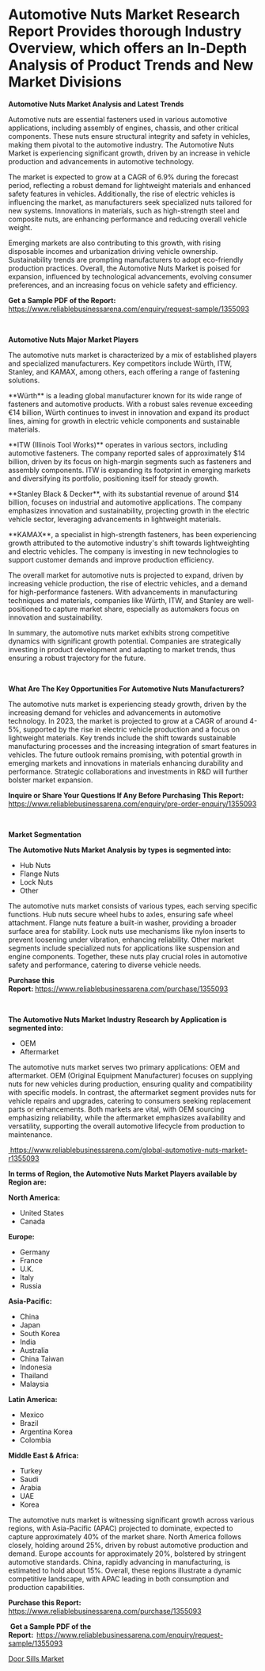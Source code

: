 <p><h1>Automotive Nuts Market Research Report Provides thorough Industry Overview, which offers an In-Depth Analysis of Product Trends and New Market Divisions</h1></p><p><strong>Automotive Nuts Market Analysis and Latest Trends</strong></p>
<p><p>Automotive nuts are essential fasteners used in various automotive applications, including assembly of engines, chassis, and other critical components. These nuts ensure structural integrity and safety in vehicles, making them pivotal to the automotive industry. The Automotive Nuts Market is experiencing significant growth, driven by an increase in vehicle production and advancements in automotive technology. </p><p>The market is expected to grow at a CAGR of 6.9% during the forecast period, reflecting a robust demand for lightweight materials and enhanced safety features in vehicles. Additionally, the rise of electric vehicles is influencing the market, as manufacturers seek specialized nuts tailored for new systems. Innovations in materials, such as high-strength steel and composite nuts, are enhancing performance and reducing overall vehicle weight.</p><p>Emerging markets are also contributing to this growth, with rising disposable incomes and urbanization driving vehicle ownership. Sustainability trends are prompting manufacturers to adopt eco-friendly production practices. Overall, the Automotive Nuts Market is poised for expansion, influenced by technological advancements, evolving consumer preferences, and an increasing focus on vehicle safety and efficiency.</p></p>
<p><strong>Get a Sample PDF of the Report:&nbsp;</strong> <a href="https://www.reliablebusinessarena.com/enquiry/request-sample/1355093?utm_campaign=2779&utm_medium=2&utm_source=Github&utm_content=ia&utm_term=30032025&utm_id=automotive-nuts">https://www.reliablebusinessarena.com/enquiry/request-sample/1355093</a></p>
<p>&nbsp;</p>
<p><strong>Automotive Nuts Major Market Players</strong></p>
<p><p>The automotive nuts market is characterized by a mix of established players and specialized manufacturers. Key competitors include Würth, ITW, Stanley, and KAMAX, among others, each offering a range of fastening solutions. </p><p>**Würth** is a leading global manufacturer known for its wide range of fasteners and automotive products. With a robust sales revenue exceeding €14 billion, Würth continues to invest in innovation and expand its product lines, aiming for growth in electric vehicle components and sustainable materials.</p><p>**ITW (Illinois Tool Works)** operates in various sectors, including automotive fasteners. The company reported sales of approximately $14 billion, driven by its focus on high-margin segments such as fasteners and assembly components. ITW is expanding its footprint in emerging markets and diversifying its portfolio, positioning itself for steady growth.</p><p>**Stanley Black & Decker**, with its substantial revenue of around $14 billion, focuses on industrial and automotive applications. The company emphasizes innovation and sustainability, projecting growth in the electric vehicle sector, leveraging advancements in lightweight materials.</p><p>**KAMAX**, a specialist in high-strength fasteners, has been experiencing growth attributed to the automotive industry's shift towards lightweighting and electric vehicles. The company is investing in new technologies to support customer demands and improve production efficiency.</p><p>The overall market for automotive nuts is projected to expand, driven by increasing vehicle production, the rise of electric vehicles, and a demand for high-performance fasteners. With advancements in manufacturing techniques and materials, companies like Würth, ITW, and Stanley are well-positioned to capture market share, especially as automakers focus on innovation and sustainability.</p><p>In summary, the automotive nuts market exhibits strong competitive dynamics with significant growth potential. Companies are strategically investing in product development and adapting to market trends, thus ensuring a robust trajectory for the future.</p></p>
<p>&nbsp;</p>
<p><strong>What Are The Key Opportunities For Automotive Nuts Manufacturers?</strong></p>
<p><p>The automotive nuts market is experiencing steady growth, driven by the increasing demand for vehicles and advancements in automotive technology. In 2023, the market is projected to grow at a CAGR of around 4-5%, supported by the rise in electric vehicle production and a focus on lightweight materials. Key trends include the shift towards sustainable manufacturing processes and the increasing integration of smart features in vehicles. The future outlook remains promising, with potential growth in emerging markets and innovations in materials enhancing durability and performance. Strategic collaborations and investments in R&D will further bolster market expansion.</p></p>
<p><strong>Inquire or Share Your Questions If Any Before Purchasing This Report:</strong> <a href="https://www.reliablebusinessarena.com/enquiry/pre-order-enquiry/1355093?utm_campaign=2779&utm_medium=2&utm_source=Github&utm_content=ia&utm_term=30032025&utm_id=automotive-nuts">https://www.reliablebusinessarena.com/enquiry/pre-order-enquiry/1355093</a></p>
<p>&nbsp;</p>
<p><strong>Market Segmentation</strong></p>
<p><strong>The Automotive Nuts Market Analysis by types is segmented into:</strong></p>
<p><ul><li>Hub Nuts</li><li>Flange Nuts</li><li>Lock Nuts</li><li>Other</li></ul></p>
<p><p>The automotive nuts market consists of various types, each serving specific functions. Hub nuts secure wheel hubs to axles, ensuring safe wheel attachment. Flange nuts feature a built-in washer, providing a broader surface area for stability. Lock nuts use mechanisms like nylon inserts to prevent loosening under vibration, enhancing reliability. Other market segments include specialized nuts for applications like suspension and engine components. Together, these nuts play crucial roles in automotive safety and performance, catering to diverse vehicle needs.</p></p>
<p><strong>Purchase this Report:&nbsp;</strong><a href="https://www.reliablebusinessarena.com/purchase/1355093?utm_campaign=2779&utm_medium=2&utm_source=Github&utm_content=ia&utm_term=30032025&utm_id=automotive-nuts">https://www.reliablebusinessarena.com/purchase/1355093</a></p>
<p>&nbsp;</p>
<p><strong>The Automotive Nuts Market Industry Research by Application is segmented into:</strong></p>
<p><ul><li>OEM</li><li>Aftermarket</li></ul></p>
<p><p>The automotive nuts market serves two primary applications: OEM and aftermarket. OEM (Original Equipment Manufacturer) focuses on supplying nuts for new vehicles during production, ensuring quality and compatibility with specific models. In contrast, the aftermarket segment provides nuts for vehicle repairs and upgrades, catering to consumers seeking replacement parts or enhancements. Both markets are vital, with OEM sourcing emphasizing reliability, while the aftermarket emphasizes availability and versatility, supporting the overall automotive lifecycle from production to maintenance.</p></p>
<p><a href="https://www.reliablebusinessarena.com/global-automotive-nuts-market-r1355093?utm_campaign=2779&utm_medium=2&utm_source=Github&utm_content=ia&utm_term=30032025&utm_id=automotive-nuts">&nbsp;https://www.reliablebusinessarena.com/global-automotive-nuts-market-r1355093</a></p>
<p><strong>In terms of Region, the Automotive Nuts Market Players available by Region are:</strong></p>
<p>
    <p> <strong> North America: </strong>
        <ul>
            <li>United States</li>
            <li>Canada</li>
        </ul>
        </p> 
    <p> <strong> Europe: </strong>
        <ul>
            <li>Germany</li>
            <li>France</li>
            <li>U.K.</li>
            <li>Italy</li>
            <li>Russia</li>
        </ul>
        </p> 
    <p> <strong> Asia-Pacific: </strong>
        <ul>
            <li>China</li>
            <li>Japan</li>
            <li>South Korea</li>
            <li>India</li>
            <li>Australia</li>
            <li>China Taiwan</li>
            <li>Indonesia</li>
            <li>Thailand</li>
            <li>Malaysia</li>
        </ul>
        </p> 
    <p> <strong> Latin America: </strong>
        <ul>
            <li>Mexico</li>
            <li>Brazil</li>
            <li>Argentina Korea</li>
            <li>Colombia</li>
        </ul>
        </p> 
    <p> <strong> Middle East & Africa: </strong>
        <ul>
            <li>Turkey</li>
            <li>Saudi</li>
            <li>Arabia</li>
            <li>UAE</li>
            <li>Korea</li>
        </ul>
    </p>
    </p>
<p><p>The automotive nuts market is witnessing significant growth across various regions, with Asia-Pacific (APAC) projected to dominate, expected to capture approximately 40% of the market share. North America follows closely, holding around 25%, driven by robust automotive production and demand. Europe accounts for approximately 20%, bolstered by stringent automotive standards. China, rapidly advancing in manufacturing, is estimated to hold about 15%. Overall, these regions illustrate a dynamic competitive landscape, with APAC leading in both consumption and production capabilities.</p></p>
<p><strong>Purchase this Report: </strong><a href="https://www.reliablebusinessarena.com/purchase/1355093?utm_campaign=2779&utm_medium=2&utm_source=Github&utm_content=ia&utm_term=30032025&utm_id=automotive-nuts">https://www.reliablebusinessarena.com/purchase/1355093</a></p>
<p>&nbsp;<strong>Get a Sample PDF of the Report:&nbsp;&nbsp;</strong><a href="https://www.reliablebusinessarena.com/enquiry/request-sample/1355093?utm_campaign=2779&utm_medium=2&utm_source=Github&utm_content=ia&utm_term=30032025&utm_id=automotive-nuts">https://www.reliablebusinessarena.com/enquiry/request-sample/1355093</a></p>
<p><strong></strong></p>
<p><p><a href="https://github.com/darenph8er/Market-Research-Report-List-1/blob/main/door-sills-market.md?utm_campaign=2779&utm_medium=2&utm_source=Github&utm_content=ia&utm_term=30032025&utm_id=automotive-nuts">Door Sills Market</a></p></p>